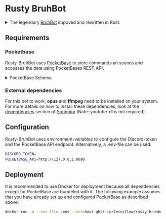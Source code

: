 # Rusty BruhBot

<details>
<summary>The legendary <a href="https://github.com/LetUsFlow/BruhBot">BruhBot</a> impoved and rewritten in Rust.</summary>

![BruhBot Logo](logo.jpg)
</details>

## Requirements

### Pocketbase

Rusty-BruhBot uses [PocketBase](https://pocketbase.io/) to store commands an sounds and accesses the data using PocketBases REST-API.

<details>
<summary>PocketBase Schema</summary>

```json
[
    {
        "id": "zteq3osgzz3rli1",
        "name": "sounds",
        "type": "base",
        "system": false,
        "schema": [
            {
                "id": "dvimlam0",
                "name": "audio",
                "type": "file",
                "system": false,
                "required": true,
                "unique": false,
                "options": {
                    "maxSelect": 1,
                    "maxSize": 5242880,
                    "mimeTypes": [],
                    "thumbs": []
                }
            },
            {
                "id": "v1dwfeqt",
                "name": "command",
                "type": "text",
                "system": false,
                "required": true,
                "unique": true,
                "options": {
                    "min": null,
                    "max": null,
                    "pattern": ""
                }
            }
        ],
        "listRule": "",
        "viewRule": "",
        "createRule": null,
        "updateRule": null,
        "deleteRule": null,
        "options": {}
    }
]
```
</details>

### External dependencies
For this bot to work, **opus** and **ffmpeg** need to be installed on your system.
For more details on how to install these dependencies, look at the [dependencies](https://github.com/serenity-rs/songbird/#dependencies) section of [Songbird](https://github.com/serenity-rs/songbird) (Note: youtube-dl is not required).

## Configuration

Rusty-BruhBot uses environment-variables to configure the Discord-token and the PocketBase API endpoint. Alternatively, a .env-file can be used:

```bash
DISCORD_TOKEN=...
POCKETBASE_API=http://127.0.0.1:8090
```

## Deployment
It is recommended to use Docker for deployment because all dependencies except for PocketBase are bundeled with it.
The following example assumes that you have already set up and configured PocketBase as described above:
```bash
docker run -d --env-file .env --net=host ghcr.io/letusflow/rusty-bruhbot
```
